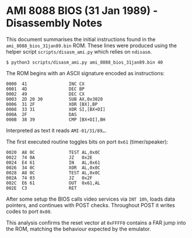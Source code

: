 # AMI 8088 BIOS (31 Jan 1989) - Disassembly Notes

This document summarises the initial instructions found in the `ami_8088_bios_31jan89.bin` ROM. These lines were produced using the helper script `scripts/disasm_ami.py` which relies on `ndisasm`.

```
$ python3 scripts/disasm_ami.py ami_8088_bios_31jan89.bin 40
```

The ROM begins with an ASCII signature encoded as instructions:

```
0000  41                INC CX
0001  4D                DEC BP
0002  49                DEC CX
0003  2D 20 30          SUB AX,0x3020
0006  31 2F             XOR [BX],BP
0008  33 31             XOR SI,[BX+DI]
000A  2F                DAS
000B  38 39             CMP [BX+DI],BH
```

Interpreted as text it reads `AMI-01/31/89…`.

The first executed routine toggles bits on port `0x61` (timer/speaker):

```
0020  A8 0C             TEST AL,0x0C
0022  74 0A             JZ   0x2E
0024  E4 61             IN   AL,0x61
0026  34 0C             XOR  AL,0x0C
0028  A8 0C             TEST AL,0x0C
002A  74 03             JZ   0x2F
002C  E6 61             OUT  0x61,AL
002E  C3                RET
```

After some setup the BIOS calls video services via `INT 10h`, loads data pointers, and continues with POST checks. Throughout POST it writes codes to port `0x80`.

This analysis confirms the reset vector at `0xFFFF0` contains a FAR jump into the ROM, matching the behaviour expected by the emulator.
